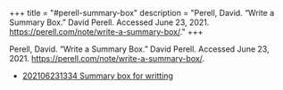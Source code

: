 +++
title = "#perell-summary-box"
description = "Perell, David. “Write a Summary Box.” David Perell. Accessed June 23, 2021. https://perell.com/note/write-a-summary-box/."
+++

Perell, David. “Write a Summary Box.” David Perell. Accessed June 23, 2021. https://perell.com/note/write-a-summary-box/.

- [202106231334 Summary box for writting](/blips/202106231334-summary-box-for-writting)
